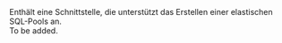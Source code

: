 <Namespace Name="Microsoft.Azure.Management.Sql.Fluent.SqlElasticPools.SqlElasticPoolsCreatable">
  <Docs>
    <summary>Enthält eine Schnittstelle, die unterstützt das Erstellen einer elastischen SQL-Pools an.</summary> 
    <remarks>To be added.</remarks>
  </Docs>
</Namespace>
